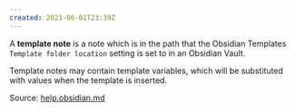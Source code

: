 ```yaml
---
created: 2023-06-01T23:39Z
---
```


A **template note** is a note which is in the path that the Obsidian Templates `Template folder location` setting is set to in an Obsidian Vault.

Template notes may contain template variables, which will be substituted with values when the template is inserted.

Source: [help.obsidian.md](https://help.obsidian.md/Plugins/Templates)
